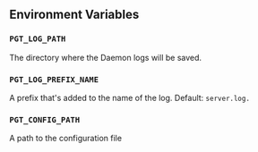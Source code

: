 ## Environment Variables

[//]: # (BEGIN ENV_VARS)


### `PGT_LOG_PATH`

 The directory where the Daemon logs will be saved.

### `PGT_LOG_PREFIX_NAME`

 A prefix that's added to the name of the log. Default: `server.log.`

### `PGT_CONFIG_PATH`

 A path to the configuration file


[//]: # (END ENV_VARS)
